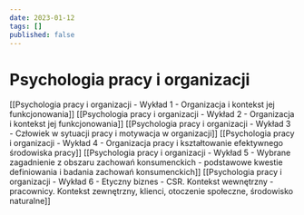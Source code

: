 ```yaml
---
date: 2023-01-12
tags: []
published: false
---
```

# Psychologia pracy i organizacji

[[Psychologia pracy i organizacji - Wykład 1 - Organizacja i kontekst jej funkcjonowania]]
[[Psychologia pracy i organizacji - Wykład 2 - Organizacja i kontekst jej funkcjonowania]]
[[Psychologia pracy i organizacji - Wykład 3 - Człowiek w sytuacji pracy i motywacja w organizacji]] 
[[Psychologia pracy i organizacji - Wykład 4 - Organizacja pracy i kształtowanie efektywnego środowiska pracy]]
[[Psychologia pracy i organizacji - Wykład 5 - Wybrane zagadnienie z obszaru zachowań konsumenckich - podstawowe kwestie definiowania i badania zachowań konsumenckich]]
[[Psychologia pracy i organizacji - Wykład 6 - Etyczny biznes - CSR. Kontekst wewnętrzny - pracownicy. Kontekst zewnętrzny, klienci, otoczenie społeczne, środowisko naturalne]]
  
